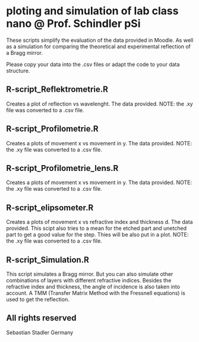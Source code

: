# ploting and simulation of lab class nano @ Prof. Schindler pSi
These scripts simplify the evaluation of the data provided in Moodle.
As well as a simulation for comparing the theoretical and experimental reflection of a Bragg mirror.

Please copy your data into the .csv files or adapt the code to your data structure.

## R-script_Reflektrometrie.R

Creates a plot of reflection vs wavelenght. The data provided.
NOTE: the .xy file was converted to a .csv file.

## R-script_Profilometrie.R

Creates a plots of movement x vs movement in y. The data provided.
NOTE: the .xy file was converted to a .csv file.

## R-script_Profilometrie_lens.R

Creates a plots of movement x vs movement in y. The data provided.
NOTE: the .xy file was converted to a .csv file.

## R-script_elipsometer.R

Creates a plots of movement x vs refractive index and thickness d. The data provided.
This scipt also tries to a mean for the etched part and unetched part to get a good value for the step.
Thies will be also put in a plot.
NOTE: the .xy file was converted to a .csv file.

## R-script_Simulation.R

This script simulates a Bragg mirror. But you can also simulate other combinations of layers with different refractive indices. Besides the refractive index and thickness, the angle of incidence is also taken into account.
A TMM (Transfer Matrix Method with the Fressnell equations) is used to get the reflection.

## All rights reserved 
Sebastian Stadler 
Germany
